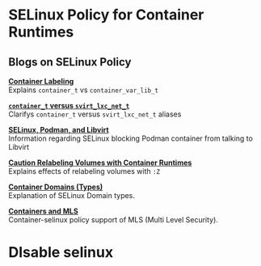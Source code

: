 # SELinux Policy for Container Runtimes

## Blogs on SELinux Policy

**[Container Labeling](https://danwalsh.livejournal.com/81269.html)**  
Explains `container_t` vs `container_var_lib_t`

**[`container_t` versus `svirt_lxc_net_t`](https://danwalsh.livejournal.com/79191.html)**  
Clarifys `container_t` versus `svirt_lxc_net_t` aliases

**[SELinux, Podman, and Libvirt](https://danwalsh.livejournal.com/81143.html)**  
Information regarding SELinux blocking Podman container from talking to Libvirt

**[Caution Relabeling Volumes with Container Runtimes](https://danwalsh.livejournal.com/76016.html)**  
Explains effects of relabeling volumes with `:Z`

**[Container Domains (Types)](https://danwalsh.livejournal.com/81756.html)**  
Explanation of SELinux Domain types.

**[Containers and MLS](https://danwalsh.livejournal.com/77830.html)**  
Container-selinux policy support of MLS (Multi Level Security).  

# DIsable selinux
